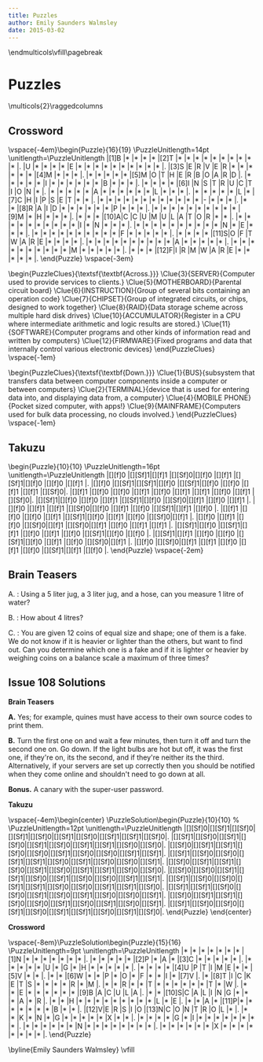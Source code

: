 ```yaml
---
title: Puzzles
author: Emily Saunders Walmsley
date: 2015-03-02
---
```


\endmulticols\vfill\pagebreak

Puzzles
=======

\multicols{2}\raggedcolumns

Crossword
---------

\vspace{-4em}\begin{Puzzle}{16}{19}
\PuzzleUnitlength=14pt
\unitlength=\PuzzleUnitlength
|[1]B |*    |*    |*    |*    |[2]T |*    |*    |*    |*    |*    |*    |*    |*    |*    |*    |.
|U    |*    |*    |*    |*    |E    |*    |*    |*    |*    |*    |*    |*    |*    |*    |*    |.
|[3]S |E    |R    |V    |E    |R    |*    |*    |*    |*    |*    |*    |[4]M |*    |*    |*    |.
|*    |*    |*    |*    |*    |[5]M |O    |T    |H    |E    |R    |B    |O    |A    |R    |D    |.
|*    |*    |*    |*    |*    |I    |*    |*    |*    |*    |*    |*    |B    |*    |*    |*    |.
|*    |*    |*    |*    |[6]I |N    |S    |T    |R    |U    |C    |T    |I    |O    |N    |*    |.
|*    |*    |*    |*    |*    |A    |*    |*    |*    |*    |*    |*    |L    |*    |*    |*    |.
|*    |*    |*    |*    |*    |L    |*    |[7]C |H    |I    |P    |S    |E    |T    |*    |*    |.
|*    |*    |*    |*    |*    |*    |*    |*    |*    |*    |*    |*    |-    |*    |*    |*    |.
|*    |*    |[8]R |A    |I    |D    |*    |*    |*    |*    |*    |*    |P    |*    |*    |*    |.
|*    |*    |*    |*    |*    |*    |*    |*    |*    |*    |[9]M |*    |H    |*    |*    |*    |.
|*    |*    |*    |[10]A|C    |C    |U    |M    |U    |L    |A    |T    |O    |R    |*    |*    |.
|*    |*    |*    |*    |*    |*    |*    |*    |*    |*    |I    |*    |N    |*    |*    |*    |.
|*    |*    |*    |*    |*    |*    |*    |*    |*    |*    |N    |*    |E    |*    |*    |*    |.
|*    |*    |*    |*    |*    |*    |*    |*    |*    |*    |F    |*    |*    |*    |*    |*    |.
|*    |*    |*    |*    |[11]S|O    |F    |T    |W    |A    |R    |E    |*    |*    |*    |*    |.
|*    |*    |*    |*    |*    |*    |*    |*    |*    |*    |A    |*    |*    |*    |*    |*    |.
|*    |*    |*    |*    |*    |*    |*    |*    |*    |*    |M    |*    |*    |*    |*    |*    |.
|*    |*    |*    |[12]F|I    |R    |M    |W    |A    |R    |E    |*    |*    |*    |*    |*    |.
\end{Puzzle}
\vspace{-3em}

\begin{PuzzleClues}{\textsf{\textbf{Across.}}}
\Clue{3}{SERVER}{Computer used to provide services to clients.}
\Clue{5}{MOTHERBOARD}{Parental circuit board}
\Clue{6}{INSTRUCTION}{Group of several bits containing an operation code}
\Clue{7}{CHIPSET}{Group of integrated circuits, or chips, designed to work together}
\Clue{8}{RAID}{Data storage scheme across multiple hard disk drives}
\Clue{10}{ACCUMULATOR}{Register in a CPU where intermediate arithmetic and logic results are stored.}
\Clue{11}{SOFTWARE}{Computer programs and other kinds of information read and written by computers}
\Clue{12}{FIRMWARE}{Fixed programs and data that internally control various electronic devices}
\end{PuzzleClues}
\vspace{-1em}

\begin{PuzzleClues}{\textsf{\textbf{Down.}}}
\Clue{1}{BUS}{subsystem that transfers data between computer components inside a computer or between computers}
\Clue{2}{TERMINAL}{device that is used for entering data into, and displaying data from, a computer}
\Clue{4}{MOBILE PHONE}{Pocket sized computer, with apps!}
\Clue{9}{MAINFRAME}{Computers used for bulk data processing, no clouds involved.}
\end{PuzzleClues}
\vspace{-1em}

Takuzu
------

\begin{Puzzle}{10}{10}
\PuzzleUnitlength=16pt
\unitlength=\PuzzleUnitlength
|[][f]0 |[][Sf]1|[][f]1 |[][Sf]0|[][f]0 |[][f]1 |[][Sf]1|[][f]0 |[][f]0 |[][f]1 |.
|[][f]0 |[][Sf]1|[][Sf]1|[][f]0 |[][Sf]1|[][f]0 |[][f]0 |[][f]1 |[][f]1 |[][Sf]0|.
|[][f]1 |[][f]0 |[][f]0 |[][f]1 |[][f]0 |[][f]1 |[][f]1 |[][f]0 |[][f]1 |[][Sf]0|.
|[][Sf]1|[][f]0 |[][f]0 |[][f]1 |[][Sf]1|[][f]0 |[][Sf]0|[][f]1 |[][f]0 |[][f]1 |.
|[][f]0 |[][f]1 |[][f]1 |[][Sf]0|[][f]0 |[][f]1 |[][f]0 |[][Sf]1|[][f]1 |[][f]0 |.
|[][f]1 |[][f]0 |[][f]0 |[][f]1 |[][Sf]1|[][f]0 |[][f]1 |[][f]0 |[][Sf]0|[][f]1 |.
|[][f]0 |[][f]1 |[][f]0 |[][Sf]0|[][f]1 |[][Sf]0|[][f]1 |[][f]0 |[][f]1 |[][f]1 |.
|[][Sf]1|[][f]0 |[][Sf]1|[][f]1 |[][f]0 |[][f]1 |[][f]0 |[][Sf]1|[][f]0 |[][f]0 |.
|[][Sf]1|[][f]1 |[][f]0 |[][f]0 |[][Sf]1|[][f]0 |[][f]1 |[][f]0 |[][Sf]0|[][f]1 |.
|[][f]0 |[][Sf]0|[][f]1 |[][f]1 |[][f]0 |[][f]1 |[][f]0 |[][Sf]1|[][f]1 |[][f]0 |.
\end{Puzzle}
\vspace{-2em}


Brain Teasers
-------------

A.
:    Using a 5 liter jug, a 3 liter jug, and a hose, can you measure 1
     litre of water?

B.
:    How about 4 litres?

C.
:   You are given 12 coins of equal size and shape; one of them is a
    fake. We do not know if it is heavier or lighter than the others,
    but want to find out. Can you determine which one is a fake and if
    it is lighter or heavier by weighing coins on a balance scale a
    maximum of three times?

Issue 108 Solutions
-------------------

__Brain Teasers__

__A.__ Yes; for example, quines must have access to their own source
codes to print them.

__B.__ Turn the first one on and wait a few minutes, then turn it off
and turn the second one on. Go down. If the light bulbs are hot but
off, it was the first one, if they're on, its the second, and if
they're neither its the third. Alternatively, if your servers are set
up correctly then you should be notified when they come online and
shouldn't need to go down at all.

__Bonus.__ A canary with the super-user password.

__Takuzu__

\vspace{-4em}\begin{center}
\PuzzleSolution\begin{Puzzle}{10}{10} %
\PuzzleUnitlength=12pt
\unitlength=\PuzzleUnitlength
|[][Sf]0|[][Sf]1|[][Sf]0|[][Sf]1|[][Sf]0|[][Sf]1|[][Sf]0|[][Sf]1|[][Sf]1|[][Sf]0|.
|[][Sf]1|[][Sf]0|[][Sf]1|[][Sf]0|[][Sf]1|[][Sf]0|[][Sf]1|[][Sf]1|[][Sf]0|[][Sf]0|.
|[][Sf]0|[][Sf]1|[][Sf]1|[][Sf]0|[][Sf]0|[][Sf]1|[][Sf]0|[][Sf]0|[][Sf]1|[][Sf]1|.
|[][Sf]1|[][Sf]0|[][Sf]0|[][Sf]1|[][Sf]1|[][Sf]0|[][Sf]1|[][Sf]0|[][Sf]0|[][Sf]1|.
|[][Sf]0|[][Sf]1|[][Sf]1|[][Sf]0|[][Sf]1|[][Sf]0|[][Sf]1|[][Sf]1|[][Sf]0|[][Sf]0|.
|[][Sf]0|[][Sf]0|[][Sf]1|[][Sf]1|[][Sf]0|[][Sf]1|[][Sf]0|[][Sf]0|[][Sf]1|[][Sf]1|.
|[][Sf]1|[][Sf]0|[][Sf]0|[][Sf]1|[][Sf]1|[][Sf]0|[][Sf]0|[][Sf]1|[][Sf]1|[][Sf]0|.
|[][Sf]1|[][Sf]1|[][Sf]0|[][Sf]0|[][Sf]1|[][Sf]0|[][Sf]1|[][Sf]0|[][Sf]0|[][Sf]1|.
|[][Sf]0|[][Sf]1|[][Sf]1|[][Sf]0|[][Sf]0|[][Sf]1|[][Sf]0|[][Sf]1|[][Sf]0|[][Sf]1|.
|[][Sf]1|[][Sf]0|[][Sf]0|[][Sf]1|[][Sf]0|[][Sf]1|[][Sf]1|[][Sf]0|[][Sf]1|[][Sf]0|.
\end{Puzzle}
\end{center}

__Crossword__

\vspace{-8em}\PuzzleSolution\begin{Puzzle}{15}{16}
\PuzzleUnitlength=9pt
\unitlength=\PuzzleUnitlength
|*    |*    |*    |*    |*    |*    |*    |[1]N |*    |*    |*    |*    |*    |*    |*    |.
|*    |*    |*    |*    |*    |[2]P |*    |A    |*    |[3]C |*    |*    |*    |*    |*    |.
|*    |*    |*    |*    |*    |U    |*    |G    |*    |H    |*    |*    |*    |*    |*    |.
|*    |*    |*    |*    |[4]U |P    |T    |I    |M    |E    |*    |*    |[5]V |*    |*    |.
|*    |*    |[6]W |*    |*    |P    |*    |O    |*    |F    |*    |*    |I    |*    |[7]V |.
|*    |[8]T |I    |C    |K    |E    |T    |S    |*    |*    |*    |*    |R    |*    |M    |.
|*    |*    |R    |*    |*    |T    |*    |*    |*    |*    |*    |*    |T    |*    |W    |.
|*    |*    |E    |*    |*    |*    |*    |*    |*    |[9]B |A    |C    |U    |L    |A    |.
|*    |*    |[10]S|C    |A    |L    |I    |N    |G    |*    |*    |*    |A    |*    |R    |.
|*    |*    |H    |*    |*    |*    |*    |*    |*    |*    |*    |*    |L    |*    |E    |.
|*    |*    |A    |*    |[11]P|*    |*    |*    |*    |*    |*    |*    |B    |*    |*    |.
|[12]V|E    |R    |S    |I    |O    |[13]N|C    |O    |N    |T    |R    |O    |L    |*    |.
|*    |*    |K    |*    |N    |*    |G    |*    |*    |*    |*    |*    |X    |*    |*    |.
|*    |*    |*    |*    |G    |*    |I    |*    |*    |*    |*    |*    |*    |*    |*    |.
|*    |*    |*    |*    |*    |*    |N    |*    |*    |*    |*    |*    |*    |*    |*    |.
|*    |*    |*    |*    |*    |*    |X    |*    |*    |*    |*    |*    |*    |*    |*    |.
\end{Puzzle}

\byline{Emily Saunders Walmsley}
\vfill
